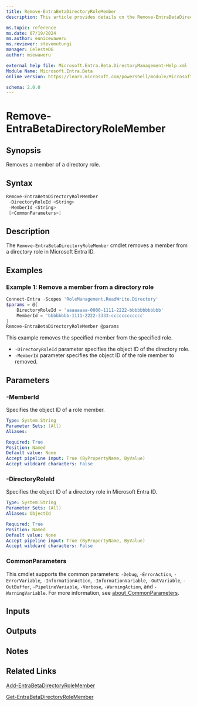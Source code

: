 ```yaml
---
title: Remove-EntraBetaDirectoryRoleMember
description: This article provides details on the Remove-EntraBetaDirectoryRoleMember command.

ms.topic: reference
ms.date: 07/19/2024
ms.author: eunicewaweru
ms.reviewer: stevemutungi
manager: CelesteDG
author: msewaweru

external help file: Microsoft.Entra.Beta.DirectoryManagement-Help.xml
Module Name: Microsoft.Entra.Beta
online version: https://learn.microsoft.com/powershell/module/Microsoft.Entra.Beta/Remove-EntraBetaDirectoryRoleMember

schema: 2.0.0
---
```


# Remove-EntraBetaDirectoryRoleMember

## Synopsis

Removes a member of a directory role.

## Syntax

```powershell
Remove-EntraBetaDirectoryRoleMember
 -DirectoryRoleId <String>
 -MemberId <String>
 [<CommonParameters>]
```

## Description

The `Remove-EntraBetaDirectoryRoleMember` cmdlet removes a member from a directory role in Microsoft Entra ID.

## Examples

### Example 1: Remove a member from a directory role

```powershell
Connect-Entra -Scopes 'RoleManagement.ReadWrite.Directory'
$params = @{
    DirectoryRoleId = 'aaaaaaaa-0000-1111-2222-bbbbbbbbbbbb'
    MemberId = 'bbbbbbbb-1111-2222-3333-cccccccccccc'
}
Remove-EntraBetaDirectoryRoleMember @params
```

This example removes the specified member from the specified role.

- `-DirectoryRoleId` parameter specifies the object ID of the directory role.
- `-MemberId` parameter specifies the object ID of the role member to removed.

## Parameters

### -MemberId

Specifies the object ID of a role member.

```yaml
Type: System.String
Parameter Sets: (All)
Aliases:

Required: True
Position: Named
Default value: None
Accept pipeline input: True (ByPropertyName, ByValue)
Accept wildcard characters: False
```

### -DirectoryRoleId

Specifies the object ID of a directory role in Microsoft Entra ID.

```yaml
Type: System.String
Parameter Sets: (All)
Aliases: ObjectId

Required: True
Position: Named
Default value: None
Accept pipeline input: True (ByPropertyName, ByValue)
Accept wildcard characters: False
```

### CommonParameters

This cmdlet supports the common parameters: `-Debug`, `-ErrorAction`, `-ErrorVariable`, `-InformationAction`, `-InformationVariable`, `-OutVariable`, `-OutBuffer`, `-PipelineVariable`, `-Verbose`, `-WarningAction`, and `-WarningVariable`. For more information, see [about_CommonParameters](https://go.microsoft.com/fwlink/?LinkID=113216).

## Inputs

## Outputs

## Notes

## Related Links

[Add-EntraBetaDirectoryRoleMember](Add-EntraBetaDirectoryRoleMember.md)

[Get-EntraBetaDirectoryRoleMember](Get-EntraBetaDirectoryRoleMember.md)
